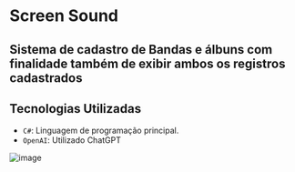 # Screen Sound
## Sistema de cadastro de Bandas e álbuns com finalidade também de exibir ambos os registros cadastrados
## Tecnologias Utilizadas
- `C#`: Linguagem de programação principal.
- `OpenAI`: Utilizado ChatGPT

![image](https://github.com/eduardoaalmeidaa/ScreenSound/assets/89856553/60b89f4b-960d-427f-b553-d0c59e8a1c93)

